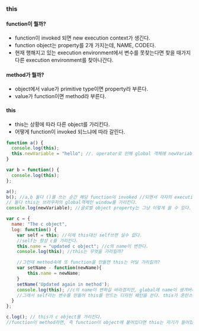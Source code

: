 ### this

#### function이 뭘까?

- function이 invoked 되면 new execution context가 생긴다.
- function object는 property를 2개 가지는데, NAME, CODE다.
- 현재 행해지고 있는 execution environment에서 변수를 못찾는다면 찾을 때가지 다른 execution environment를 찾아나간다.

#### method가 뭘까?

- object에서 value가 primitive type이면 property라 부른다.
- value가 function이면 method라 부른다.

#### this

- this는 상황에 따라 다른 object를 가리킨다.
- 어떻게 function이 invoked 되느냐에 따라 갈린다.

```javascript
function a() {
  console.log(this);
  this.newVariable = "hello"; //. operator로 인해 global 객체에 newVariable이라는 property가 추가된다.
}

var b = function() {
  console.log(this);
};

a();
b(); //a,b 둘다 ()를 쓰는 순간 해당 function이 invoked //되면서 각자의 execution 환경이 생긴다.
// 둘다 this는 브라우저의 global객체인 window를 가리킨다.
console.log(newVariable); //글로벌 object property는 그냥 이렇게 쓸 수 있다. hello찍힘

var c = {
  name: "The c object",
  log: function() {
    var self = this; //이제 this대신 self쓰면 실수 없다.
    //self는 항상 c를 가리킨다.
    this.name = "updated c object"; //c의 name이 변한다.
    console.log(this); //this는 무엇을 가리킬까?

    //그런데 method속에 또 function을 만들면 this는 어딜 가리킬까?
    var setName - function(newName){
        this.name = newName;
    }
    setName('Updated again in method');
    console.log(this); //c의 name이 변하길 바라겠지만, global에 name이 생겨버리고 그 이름이 우리가 넣은 변수로 바뀐다. 왜 global을 가리키는가
    //그래서 self라는 변수를 만들어 this를 만드는 디자인 패턴을 쓴다. this가 혼란스럽기에
  }
};

c.log(); // this가 c object를 가리킨다.
//function이 method라면, 즉 function이 object에 붙어있다면 this는 자기가 들어있는 object를 가리킨다.
```
